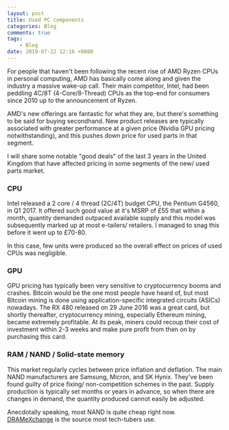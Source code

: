 ```yaml
---
layout: post
title: Used PC components
categories: Blog
comments: true
tags:
    - Blog
date: 2019-07-22 12:16 +0800
---
```

For people that haven't been following the recent rise of AMD Ryzen CPUs in personal computing, AMD has basically come along and given the industry a massive wake-up call. Their main competitor, Intel, had been peddling 4C/8T (4-Core/8-Thread) CPUs as the top-end for consumers since 2010 up to the announcement of Ryzen.

AMD's new offerings are fantastic for what they are, but there's something to be said for buying secondhand. New product releases are typically associated with greater performance at a given price (Nvidia GPU pricing notwithstanding), and this pushes down price for used parts in that segment.

I will share some notable "good deals" of the last 3 years in the United Kingdom that have affected pricing in some segments of the new/ used parts market.

### CPU

Intel released a 2 core / 4 thread (2C/4T) budget CPU, the Pentium G4560, in Q1 2017. It offered such good value at it's MSRP of £55 that within a month, quantity demanded outpaced available supply and this model was subsequently marked up at most e-tailers/ retailers. I managed to snag this before it went up to £70-80.

In this case, few units were produced so the overall effect on prices of used CPUs was negligible.

### GPU

GPU pricing has typically been very sensitive to cryptocurrency booms and crashes. Bitcoin would be the one most people have heard of, but most Bitcoin mining is done using application-specific integrated circuits (ASICs) nowadays. The RX 480 released on 29 June 2016 was a great card, but shortly thereafter, cryptocurrency mining, especially Ethereum mining, became extremely profitable. At its peak, miners could recoup their cost of investment within 2-3 weeks and make pure profit from then on by purchasing this card.

### RAM / NAND / Solid-state memory

This market regularly cycles between price inflation and deflation. The main NAND manufacturers are Samsung, Micron, and SK Hynix. They've been found guilty of price fixing/ non-competition schemes in the past. Supply production is typically set months or years in advance, so when there are changes in demand, the quantity produced cannot easily be adjusted.

Anecdotally speaking, most NAND is quite cheap right now. [DRAMeXchange](https://www.dramexchange.com/) is the source most tech-tubers use.

